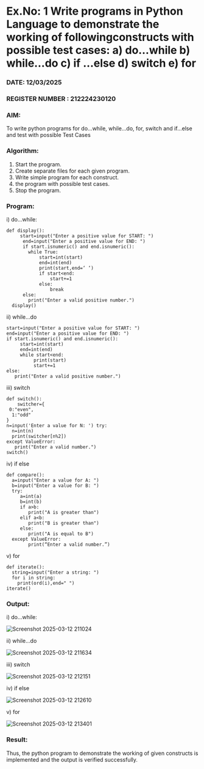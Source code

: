 # Ex.No: 1 Write programs in Python Language to demonstrate the working of followingconstructs with possible test cases: a) do…while b) while…do c) if …else d) switch e) for 

### DATE:  12/03/2025
### REGISTER NUMBER : 212224230120

### AIM:  
To write python programs for do…while, while…do, for, switch and if…else and test with possible Test Cases 

### Algorithm:
1. Start the program.
2. Create separate files for each given program.
3. Write simple program for each construct.
4.  the program with possible test cases.
5. Stop the program.
### Program:

i) do…while:
```
def display():
     start=input("Enter a positive value for START: ")
      end=input("Enter a positive value for END: ")
      if start.isnumeric() and end.isnumeric():
        while True:
            start=int(start)
            end=int(end)
            print(start,end=‘ ‘)
            if start<end:
                start+=1
            else:
                break
      else:
        print("Enter a valid positive number.") 
  display()
```

ii) while…do
```
start=input("Enter a positive value for START: ") 
end=input("Enter a positive value for END: ")
if start.isnumeric() and end.isnumeric():
     start=int(start)
     end=int(end)
     while start<end:
          print(start)
          start+=1
else:
   print("Enter a valid positive number.")
```

iii) switch
```
def switch():
    switcher={
 0:"even",
  1:"odd"
}
n=input('Enter a value for N: ') try:
  n=int(n)
  print(switcher[n%2])
except ValueError:
   print("Enter a valid number.")
switch()
```

iv) if else
```
def compare():
  a=input("Enter a value for A: ")
  b=input("Enter a value for B: ")
  try:
     a=int(a)
     b=int(b)
     if a>b:
        print("A is greater than")
     elif a<b:
        print("B is greater than")
     else:
        print("A is equal to B")
  except ValueError:
        print(“Enter a valid number.”)
```

v) for
```
def iterate():
  string=input("Enter a string: ")
  for i in string:
    print(ord(i),end=" ")
iterate() 

```

### Output:

i) do…while:

![Screenshot 2025-03-12 211024](https://github.com/user-attachments/assets/3d21cd39-5b61-4858-8328-f0c864f7f818)

ii) while…do

![Screenshot 2025-03-12 211634](https://github.com/user-attachments/assets/a1976d00-7bb5-4737-88e9-7659414bb92d)

iii) switch

![Screenshot 2025-03-12 212151](https://github.com/user-attachments/assets/4ec1806c-f342-4bf7-8ea9-981aa12c689e)

iv) if else

![Screenshot 2025-03-12 212610](https://github.com/user-attachments/assets/bfd1c065-6642-42bc-b3ba-c8e1c5b0e515)

v) for

![Screenshot 2025-03-12 213401](https://github.com/user-attachments/assets/5cddb871-6b4b-419f-bd80-63cfab1ed5fb)

### Result:
Thus, the python program to demonstrate the working of given constructs is implemented and the output is verified successfully.


